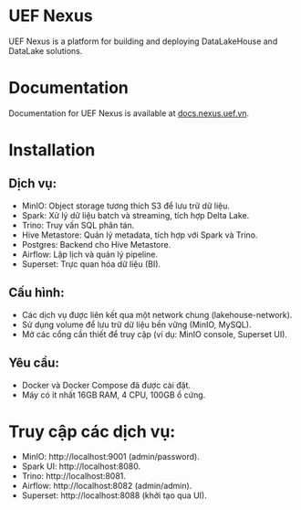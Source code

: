 # UEF Nexus 
UEF Nexus is a platform for building and deploying DataLakeHouse and DataLake solutions.

# Documentation
Documentation for UEF Nexus is available at [docs.nexus.uef.vn](https://docs.nexus.uef.vn).

# Installation
## Dịch vụ:
- MinIO: Object storage tương thích S3 để lưu trữ dữ liệu. 
- Spark: Xử lý dữ liệu batch và streaming, tích hợp Delta Lake.
- Trino: Truy vấn SQL phân tán.
- Hive Metastore: Quản lý metadata, tích hợp với Spark và Trino.
- Postgres: Backend cho Hive Metastore.
- Airflow: Lập lịch và quản lý pipeline.
- Superset: Trực quan hóa dữ liệu (BI).

## Cấu hình:
- Các dịch vụ được liên kết qua một network chung (lakehouse-network). 
- Sử dụng volume để lưu trữ dữ liệu bền vững (MinIO, MySQL).
- Mở các cổng cần thiết để truy cập (ví dụ: MinIO console, Superset UI).

## Yêu cầu:
- Docker và Docker Compose đã được cài đặt. 
- Máy có ít nhất 16GB RAM, 4 CPU, 100GB ổ cứng.

# Truy cập các dịch vụ:
- MinIO: http://localhost:9001 (admin/password).
- Spark UI: http://localhost:8080.
- Trino: http://localhost:8081.
- Airflow: http://localhost:8082 (admin/admin).
- Superset: http://localhost:8088 (khởi tạo qua UI).